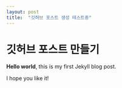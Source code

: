 ```yaml
---
layout: post
title:  "깃허브 포스트 생성 테스트중"
---
```


# 깃허브 포스트 만들기

**Hello world**, this is my first Jekyll blog post.

I hope you like it!
